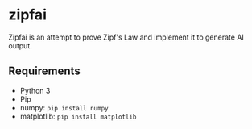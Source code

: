 # zipfai
Zipfai is an attempt to prove Zipf's Law and implement it to generate AI output.  

## Requirements  
- Python 3
- Pip
- numpy: ```pip install numpy```  
- matplotlib: ```pip install matplotlib```  
